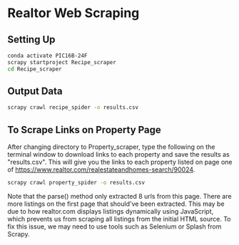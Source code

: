 # Realtor Web Scraping
## Setting Up
```bash
conda activate PIC16B-24F
scrapy startproject Recipe_scraper
cd Recipe_scraper
```
## Output Data
```bash
scrapy crawl recipe_spider -o results.csv 
```

## To Scrape Links on Property Page
After changing directory to Property_scraper, type the following on the terminal window to download links to each property and save the results as "results.csv". This will give you the links to each property listed on page one of https://www.realtor.com/realestateandhomes-search/90024.  
```bash
scrapy crawl property_spider -o results.csv
```
Note that the parse() method only extracted 8 urls from this page. There are more listings on the first page that should've been extracted. This may be due to how realtor.com displays listings dynamically using JavaScript, which prevents us from scraping all listings from the initial HTML source. To fix this issue, we may need to use tools such as Selenium or Splash from Scrapy. 
